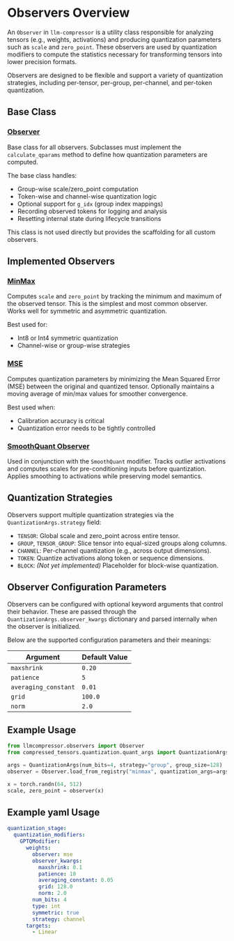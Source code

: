 # Observers Overview

An `Observer` in `llm-compressor` is a utility class responsible for analyzing tensors (e.g., weights, activations) and producing quantization parameters such as `scale` and `zero_point`. These observers are used by quantization modifiers to compute the statistics necessary for transforming tensors into lower precision formats.

Observers are designed to be flexible and support a variety of quantization strategies, including per-tensor, per-group, per-channel, and per-token quantization.

## Base Class

### [Observer](../src/llmcompressor/observers/base.py)
Base class for all observers. Subclasses must implement the `calculate_qparams` method to define how quantization parameters are computed.

The base class handles:
- Group-wise scale/zero_point computation
- Token-wise and channel-wise quantization logic
- Optional support for `g_idx` (group index mappings)
- Recording observed tokens for logging and analysis
- Resetting internal state during lifecycle transitions

This class is not used directly but provides the scaffolding for all custom observers.

## Implemented Observers

### [MinMax](../src/llmcompressor/observers/min_max.py)
Computes `scale` and `zero_point` by tracking the minimum and maximum of the observed tensor. This is the simplest and most common observer. Works well for symmetric and asymmetric quantization.

Best used for:
- Int8 or Int4 symmetric quantization
- Channel-wise or group-wise strategies

### [MSE](../src/llmcompressor/observers/mse.py)
Computes quantization parameters by minimizing the Mean Squared Error (MSE) between the original and quantized tensor. Optionally maintains a moving average of min/max values for smoother convergence.

Best used when:
- Calibration accuracy is critical
- Quantization error needs to be tightly controlled

### [SmoothQuant Observer](./observers/smoothquant_observer.py)
Used in conjunction with the `SmoothQuant` modifier. Tracks outlier activations and computes scales for pre-conditioning inputs before quantization. Applies smoothing to activations while preserving model semantics.

## Quantization Strategies

Observers support multiple quantization strategies via the `QuantizationArgs.strategy` field:

- `TENSOR`: Global scale and zero_point across entire tensor.
- `GROUP`, `TENSOR_GROUP`: Slice tensor into equal-sized groups along columns.
- `CHANNEL`: Per-channel quantization (e.g., across output dimensions).
- `TOKEN`: Quantize activations along token or sequence dimensions.
- `BLOCK`: *(Not yet implemented)* Placeholder for block-wise quantization.

## Observer Configuration Parameters

Observers can be configured with optional keyword arguments that control their behavior. These are passed through the `QuantizationArgs.observer_kwargs` dictionary and parsed internally when the observer is initialized.

Below are the supported configuration parameters and their meanings:

| Argument            | Default Value |
|---------------------|---------------|
| `maxshrink`         | `0.20`        |
| `patience`          | `5`           |
| `averaging_constant`| `0.01`        |
| `grid`              | `100.0`       |
| `norm`              | `2.0`         |

## Example Usage

```python
from llmcompressor.observers import Observer
from compressed_tensors.quantization.quant_args import QuantizationArgs

args = QuantizationArgs(num_bits=4, strategy="group", group_size=128)
observer = Observer.load_from_registry("minmax", quantization_args=args)

x = torch.randn(64, 512)
scale, zero_point = observer(x)
```

## Example yaml Usage
``` yaml
quantization_stage:
  quantization_modifiers:
    GPTQModifier:
      weights:
        observer: mse
        observer_kwargs:
          maxshrink: 0.1
          patience: 10
          averaging_constant: 0.05
          grid: 128.0
          norm: 2.0
        num_bits: 4
        type: int
        symmetric: true
        strategy: channel
      targets:
        - Linear
```